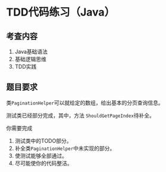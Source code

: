 # TDD代码练习（Java）

## 考查内容

1. Java基础语法
2. 基础逻辑思维
3. TDD实践

## 题目要求

类`PaginationHelper`可以就给定的数组，给出基本的分页查询信息。

测试类已经部分完成，其中，方法 `ShouldGetPageIndex`待补全。

你需要完成
1. 测试类中的TODO部分。
2. 补全类`PaginationHelper`中未实现的部分。
3. 使测试能够全部通过。
4. 尽可能使你的代码整洁。
